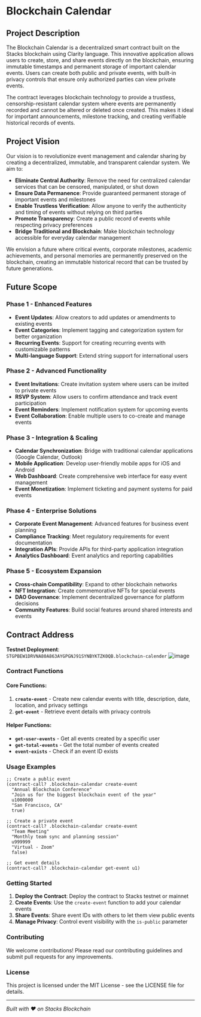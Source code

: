 # Blockchain Calendar

## Project Description

The Blockchain Calendar is a decentralized smart contract built on the Stacks blockchain using Clarity language. This innovative application allows users to create, store, and share events directly on the blockchain, ensuring immutable timestamps and permanent storage of important calendar events. Users can create both public and private events, with built-in privacy controls that ensure only authorized parties can view private events.

The contract leverages blockchain technology to provide a trustless, censorship-resistant calendar system where events are permanently recorded and cannot be altered or deleted once created. This makes it ideal for important announcements, milestone tracking, and creating verifiable historical records of events.

## Project Vision

Our vision is to revolutionize event management and calendar sharing by creating a decentralized, immutable, and transparent calendar system. We aim to:

- **Eliminate Central Authority**: Remove the need for centralized calendar services that can be censored, manipulated, or shut down
- **Ensure Data Permanence**: Provide guaranteed permanent storage of important events and milestones
- **Enable Trustless Verification**: Allow anyone to verify the authenticity and timing of events without relying on third parties
- **Promote Transparency**: Create a public record of events while respecting privacy preferences
- **Bridge Traditional and Blockchain**: Make blockchain technology accessible for everyday calendar management

We envision a future where critical events, corporate milestones, academic achievements, and personal memories are permanently preserved on the blockchain, creating an immutable historical record that can be trusted by future generations.

## Future Scope

### Phase 1 - Enhanced Features

- **Event Updates**: Allow creators to add updates or amendments to existing events
- **Event Categories**: Implement tagging and categorization system for better organization
- **Recurring Events**: Support for creating recurring events with customizable patterns
- **Multi-language Support**: Extend string support for international users

### Phase 2 - Advanced Functionality

- **Event Invitations**: Create invitation system where users can be invited to private events
- **RSVP System**: Allow users to confirm attendance and track event participation
- **Event Reminders**: Implement notification system for upcoming events
- **Event Collaboration**: Enable multiple users to co-create and manage events

### Phase 3 - Integration & Scaling

- **Calendar Synchronization**: Bridge with traditional calendar applications (Google Calendar, Outlook)
- **Mobile Application**: Develop user-friendly mobile apps for iOS and Android
- **Web Dashboard**: Create comprehensive web interface for easy event management
- **Event Monetization**: Implement ticketing and payment systems for paid events

### Phase 4 - Enterprise Solutions

- **Corporate Event Management**: Advanced features for business event planning
- **Compliance Tracking**: Meet regulatory requirements for event documentation
- **Integration APIs**: Provide APIs for third-party application integration
- **Analytics Dashboard**: Event analytics and reporting capabilities

### Phase 5 - Ecosystem Expansion

- **Cross-chain Compatibility**: Expand to other blockchain networks
- **NFT Integration**: Create commemorative NFTs for special events
- **DAO Governance**: Implement decentralized governance for platform decisions
- **Community Features**: Build social features around shared interests and events

## Contract Address

**Testnet Deployment**: `STGPBEW1DRVNA80A863AYGPGNJ91SYNBYKTZK0QB.blockchain-calender`
![image](https://github.com/user-attachments/assets/e112818d-8661-4042-a36c-e8bbb88bac98)

### Contract Functions

#### Core Functions:

1. **`create-event`** - Create new calendar events with title, description, date, location, and privacy settings
2. **`get-event`** - Retrieve event details with privacy controls

#### Helper Functions:

- **`get-user-events`** - Get all events created by a specific user
- **`get-total-events`** - Get the total number of events created
- **`event-exists`** - Check if an event ID exists

### Usage Examples

```clarity
;; Create a public event
(contract-call? .blockchain-calendar create-event
  "Annual Blockchain Conference"
  "Join us for the biggest blockchain event of the year"
  u1000000
  "San Francisco, CA"
  true)

;; Create a private event
(contract-call? .blockchain-calendar create-event
  "Team Meeting"
  "Monthly team sync and planning session"
  u999999
  "Virtual - Zoom"
  false)

;; Get event details
(contract-call? .blockchain-calendar get-event u1)
```

### Getting Started

1. **Deploy the Contract**: Deploy the contract to Stacks testnet or mainnet
2. **Create Events**: Use the `create-event` function to add your calendar events
3. **Share Events**: Share event IDs with others to let them view public events
4. **Manage Privacy**: Control event visibility with the `is-public` parameter

### Contributing

We welcome contributions! Please read our contributing guidelines and submit pull requests for any improvements.

### License

This project is licensed under the MIT License - see the LICENSE file for details.

---

_Built with ❤️ on Stacks Blockchain_

